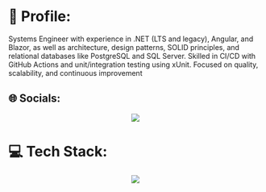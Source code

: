 # 💫 Profile:
Systems Engineer with experience in .NET (LTS and legacy), Angular, and Blazor, as well as architecture, design patterns, SOLID principles, and relational databases like PostgreSQL and SQL Server. Skilled in CI/CD with GitHub Actions and unit/integration testing using xUnit. Focused on quality, scalability, and continuous improvement

## 🌐 Socials:
<p align="center">
  <a href="https://skillicons.dev">
    <img src="https://skillicons.dev/icons?i=linkedin" />
  </a>
</p>

# 💻 Tech Stack:
<p align="center">
  <a href="https://skillicons.dev">
    <img src="https://skillicons.dev/icons?i=cs,dotnet,js,ts,angular,postman,githubactions,postgres,docker,tailwind,bootstrap" />
  </a>
</p>






